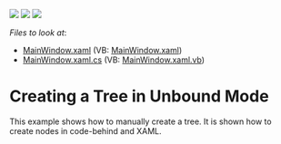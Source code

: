 <!-- default badges list -->
![](https://img.shields.io/endpoint?url=https://codecentral.devexpress.com/api/v1/VersionRange/128657679/11.1.4%2B)
[![](https://img.shields.io/badge/Open_in_DevExpress_Support_Center-FF7200?style=flat-square&logo=DevExpress&logoColor=white)](https://supportcenter.devexpress.com/ticket/details/E3255)
[![](https://img.shields.io/badge/📖_How_to_use_DevExpress_Examples-e9f6fc?style=flat-square)](https://docs.devexpress.com/GeneralInformation/403183)
<!-- default badges end -->
<!-- default file list -->
*Files to look at*:

* [MainWindow.xaml](./CS/DXTreeList_UnboundMode/MainWindow.xaml) (VB: [MainWindow.xaml](./VB/DXTreeList_UnboundMode/MainWindow.xaml))
* [MainWindow.xaml.cs](./CS/DXTreeList_UnboundMode/MainWindow.xaml.cs) (VB: [MainWindow.xaml.vb](./VB/DXTreeList_UnboundMode/MainWindow.xaml.vb))
<!-- default file list end -->
# Creating a Tree in Unbound Mode


<p>This example shows how to manually create a tree. It is shown how to create nodes in code-behind and XAML.</p>

<br/>


